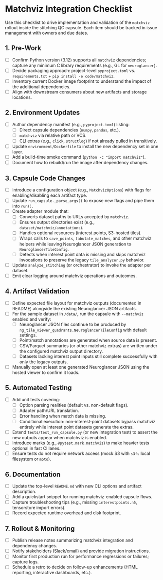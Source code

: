 # Matchviz Integration Checklist

Use this checklist to drive implementation and validation of the `matchviz` rollout inside the stitching QC capsule. Each item should be tracked in issue management with owners and due dates.

## 1. Pre-Work
- [ ] Confirm Python version (3.12) supports all `matchviz` dependencies; capture any minimum C library requirements (e.g., GL for `neuroglancer`).
- [ ] Decide packaging approach: project-level `pyproject.toml` vs. `requirements.txt` + `pip install -e code/matchviz`.
- [ ] Inventory current Docker image footprint to understand the impact of the additional dependencies.
- [ ] Align with downstream consumers about new artifacts and storage locations.

## 2. Environment Updates
- [ ] Author dependency manifest (e.g., `pyproject.toml`) listing:
  - [ ] Direct capsule dependencies (`numpy`, `pandas`, etc.).
  - [ ] `matchviz` via relative path or VCS.
  - [ ] CLI extras (e.g., `click`, `structlog`) if not already pulled in transitively.
- [ ] Update `environment/Dockerfile` to install the new dependency set in one layer.
- [ ] Add a build-time smoke command (`python -c "import matchviz"`).
- [ ] Document how to rebuild/run the image after dependency changes.

## 3. Capsule Code Changes
- [ ] Introduce a configuration object (e.g., `MatchvizOptions`) with flags for enabling/disabling each artifact type.
- [ ] Update `run_capsule._parse_args()` to expose new flags and pipe them into `run()`.
- [ ] Create adapter module that:
  - [ ] Converts dataset paths to URLs accepted by `matchviz`.
  - [ ] Ensures output directories exist (e.g., `dataset/matchviz/annotations`).
  - [ ] Handles optional resources (interest points, S3-hosted tiles).
  - [ ] Wraps calls to `save_points`, `tabulate_matches`, and other matchviz helpers while leaving Neuroglancer JSON generation to `NeuroglancerTileConfig`.
  - [ ] Detects when interest point data is missing and skips matchviz invocations to preserve the legacy `tile_analyzer.py` behavior.
- [ ] Update `analyze_stitching` (or orchestrator) to invoke the adapter per dataset.
- [ ] Emit clear logging around matchviz operations and outcomes.

## 4. Artifact Validation
- [ ] Define expected file layout for matchviz outputs (documented in README) alongside the existing Neuroglancer JSON artifacts.
- [ ] For the sample dataset in `/data/`, run the capsule with `--matchviz` enabled and verify:
  - [ ] Neuroglancer JSON files continue to be produced by `ng_tile_viewer_quadrants.NeuroglancerTileConfig` with default settings.
  - [ ] Point/match annotations are generated when source data is present.
  - [ ] CSV/Parquet summaries (or other matchviz extras) are written under the configured matchviz output directory.
  - [ ] Datasets lacking interest point inputs still complete successfully with only the legacy outputs.
- [ ] Manually open at least one generated Neuroglancer JSON using the hosted viewer to confirm it loads.

## 5. Automated Testing
- [ ] Add unit tests covering:
  - [ ] Option parsing realities (default vs. non-default flags).
  - [ ] Adapter path/URL translation.
  - [ ] Error handling when match data is missing.
  - [ ] Conditional execution: non-interest-point datasets bypass matchviz entirely while interest point datasets generate the extras.
- [ ] Extend `tests/test_run_capsule.py` (or new integration test) to assert the new outputs appear when matchviz is enabled.
- [ ] Introduce marks (e.g., `@pytest.mark.matchviz`) to make heavier tests optional in fast CI lanes.
- [ ] Ensure tests do not require network access (mock S3 with `s3fs` local filesystem or `moto`).

## 6. Documentation
- [ ] Update the top-level `README.md` with new CLI options and artifact description.
- [ ] Add a quickstart snippet for running matchviz-enabled capsule flows.
- [ ] Capture troubleshooting tips (e.g., missing `interestpoints.n5`, tensorstore import errors).
- [ ] Record expected runtime overhead and disk footprint.

## 7. Rollout & Monitoring
- [ ] Publish release notes summarizing matchviz integration and dependency changes.
- [ ] Notify stakeholders (Slack/email) and provide migration instructions.
- [ ] Monitor first production run for performance regressions or failures; capture logs.
- [ ] Schedule a retro to decide on follow-up enhancements (HTML reporting, interactive dashboards, etc.).

